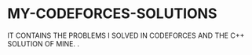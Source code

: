 # MY-CODEFORCES-SOLUTIONS
IT CONTAINS THE PROBLEMS I SOLVED IN CODEFORCES AND THE C++ SOLUTION OF MINE.
.
